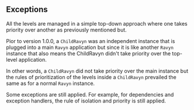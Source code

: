 ## Exceptions

All the levels are managed in a simple top-down approach where one takes priority over another as previously mentioned
but.

Pior to version 1.0.0, a `ChildRavyn` was an independent instance that is plugged into a main `Ravyn` application but since
it is like another `Ravyn` instance that also means the ChildRavyn didn't take priority over the top-level
application.

In other words, a `ChildRavyn` did not take priority over the main instance but the rules of prioritization of the
levels inside a `ChildRavyn` prevailed the same as for a normal `Ravyn` instance.

Some exceptions are still applied. For example, for dependencies and exception handlers, the rule
of isolation and priority is still applied.
